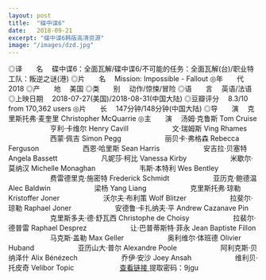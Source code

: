 ```yaml
---
layout: post
title:  "碟中谍6"
date:   2018-09-21
excerpt: "碟中谍6韩版高清资源"
image: "/images/dzd.jpg"
---
```


◎译　　名　 碟中谍6：全面瓦解/碟中谍6/不可能的任务：全面瓦解(台)/职业特工队：叛逆之谜(港)
◎片　　名　 Mission: Impossible - Fallout
◎年　　代　 2018
◎产　　地 　美国
◎类　　别　 动作/惊悚/冒险
◎语　　言　 英语/法语
◎上映日期　 2018-07-27(美国)/2018-08-31(中国大陆)
◎豆瓣评分 　8.3/10 from 170,362 users
◎片　　长　 147分钟/148分钟(中国大陆)
◎导　　演　 克里斯托弗·麦奎里 Christopher McQuarrie
◎主　　演　 汤姆·克鲁斯 Tom Cruise
　　　　　　亨利·卡维尔 Henry Cavill
　　　　　　文·瑞姆斯 Ving Rhames
　　　　　　西蒙·佩吉 Simon Pegg
　　　　　　丽贝卡·弗格森 Rebecca Ferguson
　　　　　　西恩·哈里斯 Sean Harris
　　　　　　安吉拉·贝塞特 Angela Bassett
　　　　　　凡妮莎·柯比 Vanessa Kirby
　　　　　　米歇尔·莫纳汉 Michelle Monaghan
　　　　　　韦斯·本特利 Wes Bentley
　　　　　　费雷德里克·施密特 Frederick Schmidt
　　　　　　亚历克·鲍德温 Alec Baldwin
　　　　　　梁杨 Yang Liang
　　　　　　克里斯托弗·琼勒 Kristoffer Joner
　　　　　　沃尔夫·布利策 Wolf Blitzer
　　　　　　拉斐尔·琼勒 Raphael Joner
　　　　　　安德鲁·卡扎纳夫·平 Andrew Cazanave Pin
　　　　　　克里斯多夫·德·舒瓦西 Christophe de Choisy
　　　　　　拉裴尔·德普雷 Raphael Desprez
　　　　　　让·巴普蒂斯特·菲永 Jean Baptiste Fillon
　　　　　　马克斯·盖勒 Max Geller
　　　　　　奥利维尔·体班德 Olivier Huband
　　　　　　亚历山大·普尔 Alexandre Poole
　　　　　　阿利克斯·贝纳泽什 Alix Bénézech
　　　　　　乔伊·安沙 Joey Ansah
　　　　　　维利贝·托皮奇 Velibor Topic
　　　　　　
[ 查看链接 ](https://pan.baidu.com/share/init?surl=VmhvAnjI_bNC7YZbOuIJNg)
提取密码：9jgu
